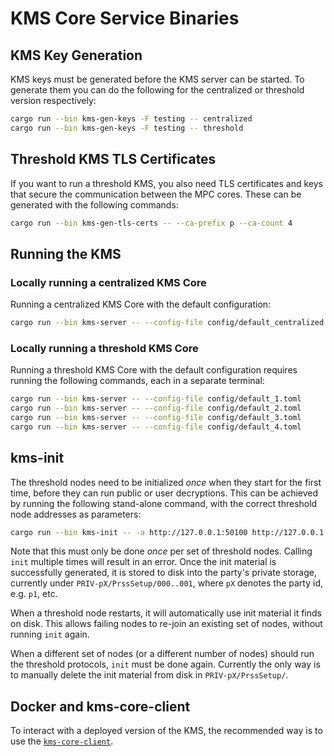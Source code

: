 # KMS Core Service Binaries

## KMS Key Generation

KMS keys must be generated before the KMS server can be started. To generate them you can do the following for the centralized or threshold version respectively:

```bash
cargo run --bin kms-gen-keys -F testing -- centralized
cargo run --bin kms-gen-keys -F testing -- threshold
```

## Threshold KMS TLS Certificates

If you want to run a threshold KMS, you also need TLS certificates and keys that secure the communication between the MPC cores.
These can be generated with the following commands:

```bash
cargo run --bin kms-gen-tls-certs -- --ca-prefix p --ca-count 4
```

## Running the KMS

### Locally running a centralized KMS Core

Running a centralized KMS Core with the default configuration:

```bash
cargo run --bin kms-server -- --config-file config/default_centralized.toml
```

### Locally running a threshold KMS Core

Running a threshold KMS Core with the default configuration requires running the following commands, each in a separate terminal:

```bash
cargo run --bin kms-server -- --config-file config/default_1.toml
cargo run --bin kms-server -- --config-file config/default_2.toml
cargo run --bin kms-server -- --config-file config/default_3.toml
cargo run --bin kms-server -- --config-file config/default_4.toml
```

## kms-init

The threshold nodes need to be initialized _once_ when they start for the first time, before they can run public or user decryptions.
This can be achieved by running the following stand-alone command, with the correct threshold node addresses as parameters:
```bash
cargo run --bin kms-init -- -a http://127.0.0.1:50100 http://127.0.0.1:50200 http://127.0.0.1:50300 http://127.0.0.1:50400
```

Note that this must only be done _once_ per set of threshold nodes. Calling `init` multiple times will result in an error.
Once the init material is successfully generated, it is stored to disk into the party's private storage, currently under `PRIV-pX/PrssSetup/000..001`, where `pX` denotes the party id, e.g. `p1`, etc.

When a threshold node restarts, it will automatically use init material it finds on disk. This allows failing nodes to re-join an existing set of nodes, without running `init` again.

When a different set of nodes (or a different number of nodes) should run the threshold protocols, `init` must be done again. Currently the only way is to manually delete the init material from disk in `PRIV-pX/PrssSetup/`.

## Docker and kms-core-client

To interact with a deployed version of the KMS, the recommended way is to use the [`kms-core-client`](./core_client.md).
